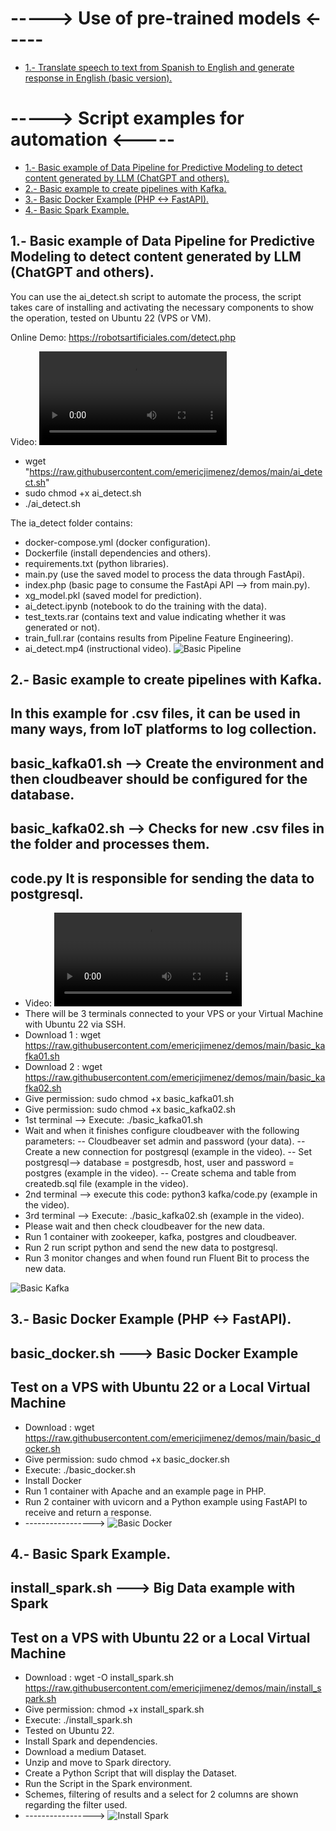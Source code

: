 
# -----> Use of pre-trained models <-----
<nav>
  <ul>
    <li><a href="https://github.com/emericjimenez/demos/tree/main/chat_translator">1.- Translate speech to text from Spanish to English and generate response in English (basic version).</a></li>    
  </ul>
</nav>

# -----> Script examples for automation <-----
<nav>
  <ul>
    <li><a href="#01">1.- Basic example of Data Pipeline for Predictive Modeling to detect content generated by LLM (ChatGPT and others).</a></li>
    <li><a href="#02">2.- Basic example to create pipelines with Kafka.</a></li>
    <li><a href="#03">3.- Basic Docker Example (PHP <-> FastAPI).</a></li>
    <li><a href="#04">4.- Basic Spark Example.</a></li>
  </ul>
</nav>
<section id="01">
 <h2>1.- Basic example of Data Pipeline for Predictive Modeling to detect content generated by LLM (ChatGPT and others).</h2>
</section>


You can use the ai_detect.sh script to automate the process, the script takes care of installing and activating the necessary components to show the operation, tested on Ubuntu 22 (VPS or VM).

Online Demo: https://robotsartificiales.com/detect.php

Video: ![Download Instructional Video](https://raw.githubusercontent.com/emericjimenez/demos/main/ai_detect/ai%20detect.mp4)

- wget "https://raw.githubusercontent.com/emericjimenez/demos/main/ai_detect.sh"
- sudo chmod +x ai_detect.sh
- ./ai_detect.sh

The ia_detect folder contains:
- docker-compose.yml (docker configuration).
- Dockerfile (install dependencies and others).
- requirements.txt (python libraries).
- main.py (use the saved model to process the data through FastApi).
- index.php (basic page to consume the FastApi API --> from main.py).
- xg_model.pkl (saved model for prediction).
- ai_detect.ipynb (notebook to do the training with the data).
- test_texts.rar (contains text and value indicating whether it was generated or not).
- train_full.rar (contains results from Pipeline Feature Engineering).
- ai_detect.mp4 (instructional video).
![Basic Pipeline](https://github.com/emericjimenez/demos/blob/main/ai_detect/ai%20detect.gif)

<section id="02">
 <h2>2.- Basic example to create pipelines with Kafka.</h2>
</section>

## In this example for .csv files, it can be used in many ways, from IoT platforms to log collection.
## basic_kafka01.sh --> Create the environment and then cloudbeaver should be configured for the database.
## basic_kafka02.sh --> Checks for new .csv files in the folder and processes them.
## code.py It is responsible for sending the data to postgresql.
- Video: ![Download Video](https://raw.githubusercontent.com/emericjimenez/demos/main/basic_kafka/basic_kafka.mp4)
- There will be 3 terminals connected to your VPS or your Virtual Machine with Ubuntu 22 via SSH.
- Download 1 : wget https://raw.githubusercontent.com/emericjimenez/demos/main/basic_kafka01.sh
- Download 2 : wget https://raw.githubusercontent.com/emericjimenez/demos/main/basic_kafka02.sh
- Give permission: sudo chmod +x basic_kafka01.sh
- Give permission: sudo chmod +x basic_kafka02.sh
- 1st terminal --> Execute: ./basic_kafka01.sh
- Wait and when it finishes configure cloudbeaver with the following parameters:
-- Cloudbeaver set admin and password (your data).
-- Create a new connection for postgresql (example in the video).
-- Set postgresql--> database = postgresdb, host, user and password = postgres (example in the video).
-- Create schema and table from createdb.sql file (example in the video).
- 2nd terminal --> execute this code: python3 kafka/code.py (example in the video).
- 3rd terminal --> Execute: ./basic_kafka02.sh (example in the video).
- Please wait and then check cloudbeaver for the new data.
- Run 1 container with zookeeper, kafka, postgres and cloudbeaver.
- Run 2 run script python and send the new data to postgresql.
- Run 3 monitor changes and when found run Fluent Bit to process the new data.

![Basic Kafka](https://github.com/emericjimenez/demos/blob/main/basic_kafka/basic_kafka.gif)

<section id="03">
 <h2>3.- Basic Docker Example (PHP <-> FastAPI).</h2>
</section> 

## basic_docker.sh ---> Basic Docker Example
## Test on a VPS with Ubuntu 22 or a Local Virtual Machine
- Download : wget https://raw.githubusercontent.com/emericjimenez/demos/main/basic_docker.sh
- Give permission: sudo chmod +x basic_docker.sh
- Execute: ./basic_docker.sh
- Install Docker
- Run 1 container with Apache and an example page in PHP.
- Run 2 container with uvicorn and a Python example using FastAPI to receive and return a response.
- ----------------->
![Basic Docker](https://github.com/emericjimenez/demos/blob/main/basic_docker/basic_docker.gif)

<section id="04">
 <h2>4.- Basic Spark Example.</h2>
</section> 

## install_spark.sh ---> Big Data example with Spark
## Test on a VPS with Ubuntu 22 or a Local Virtual Machine
- Download : wget -O install_spark.sh https://raw.githubusercontent.com/emericjimenez/demos/main/install_spark.sh
- Give permission: chmod +x install_spark.sh
- Execute: ./install_spark.sh
- Tested on Ubuntu 22.
- Install Spark and dependencies.
- Download a medium Dataset.
- Unzip and move to Spark directory.
- Create a Python Script that will display the Dataset.
- Run the Script in the Spark environment.
- Schemes, filtering of results and a select for 2 columns are shown regarding the filter used.
- ----------------->
![Install Spark](https://github.com/emericjimenez/demos/blob/main/install_spark.gif)
